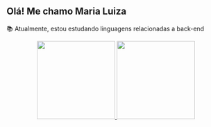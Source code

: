 ## Olá! Me chamo Maria Luiza

📚 Atualmente, estou estudando linguagens relacionadas a back-end

<div align="center">
  <a href="https://github.com/maluh62">
  <img height="180em" src="https://github-readme-stats.vercel.app/api?username=maluh62&show_icons=true&theme=onedark&include_all_commits=true&count_private=true"/>
  <img height="180em" src="https://github-readme-stats.vercel.app/api/top-langs/?username=maluh62yout=compact&langs_count=7&theme=dark"/>
